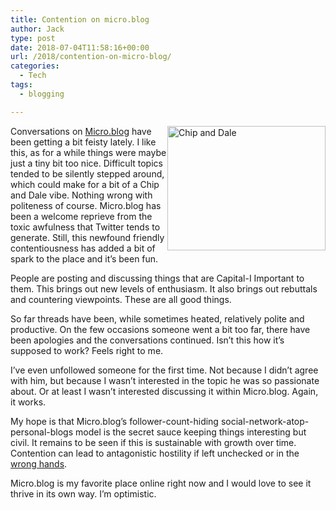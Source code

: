 ```yaml
---
title: Contention on micro.blog
author: Jack
type: post
date: 2018-07-04T11:58:16+00:00
url: /2018/contention-on-micro-blog/
categories:
  - Tech
tags:
  - blogging

---
```

<img src="/wp-content/uploads/2018/07/NewImage.png" alt="Chip and Dale" title="NewImage.png" border="0" width="253" height="199" style="float:right;" />

Conversations on [Micro.blog][1] have been getting a bit feisty lately. I like this, as for a while things were maybe just a tiny bit too nice. Difficult topics tended to be silently stepped around, which could make for a bit of a Chip and Dale vibe. Nothing wrong with politeness of course. Micro.blog has been a welcome reprieve from the toxic awfulness that Twitter tends to generate. Still, this newfound friendly contentiousness has added a bit of spark to the place and it&#8217;s been fun.

People are posting and discussing things that are Capital-I Important to them. This brings out new levels of enthusiasm. It also brings out rebuttals and countering viewpoints. These are all good things.

So far threads have been, while sometimes heated, relatively polite and productive. On the few occasions someone went a bit too far, there have been apologies and the conversations continued. Isn&#8217;t this how it&#8217;s supposed to work? Feels right to me.

I&#8217;ve even unfollowed someone for the first time. Not because I didn&#8217;t agree with him, but because I wasn&#8217;t interested in the topic he was so passionate about. Or at least I wasn&#8217;t interested discussing it within Micro.blog. Again, it works.

My hope is that Micro.blog&#8217;s follower-count-hiding social-network-atop-personal-blogs model is the secret sauce keeping things interesting but civil. It remains to be seen if this is sustainable with growth over time. Contention can lead to antagonistic hostility if left unchecked or in the [wrong hands][2].

Micro.blog is my favorite place online right now and I would love to see it thrive in its own way. I&#8217;m optimistic.

 [1]: https://micro.blog
 [2]: https://twitter.com/jack